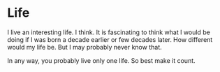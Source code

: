 # Life

I live an interesting life. I think. It is fascinating to think what I would be doing if I was born a decade earlier or few decades later. How different would my life be. But I may probably never know that. 

In any way, you probably live only one life. So best make it count.
